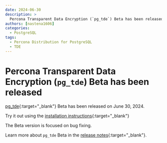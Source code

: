```yaml
---
date: 2024-06-30
description: >
  Percona Transparent Data Encryption (`pg_tde`) Beta has been released on June 30, 2024
authors: [nastena1606]
categories:
  - PostgreSQL
tags:
  - Percona Distribution for PostgreSQL
  - TDE
---
```


# Percona Transparent Data Encryption (`pg_tde`) Beta has been released

[pg_tde](https://docs.percona.com/pg-tde/index.html){:target="_blank"} Beta has been released on June 30, 2024.

Try it out using the [installation instructions](https://docs.percona.com/pg-tde/install.html){:target="_blank"}

<!-- more -->

The Beta version is focused on bug fixing. 

Learn more about `pg_tde` Beta in the [release notes](https://docs.percona.com/pg-tde/release-notes/beta.html){:target="_blank"}. 
